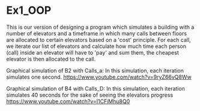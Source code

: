 # Ex1_OOP
This is our version of designing a program which simulates a building with a number of elevators and a timeframe in which many calls between floors are allocated to certain elevators based on a 'cost' principle. 
For each call, we iterate our list of elevators and calculate how much time each person (call) inside an elevator will have to 'pay' and sum them, the 
cheapest elevator is then allocated to the call.

Graphical simulation of B2 with Calls_a:
In this simulation, each iteration simulates one second.
https://www.youtube.com/watch?v=9ryZ66vQ8Ww

Graphical simulation of B4 with Calls_D:
In this simulation, each iteration simulates 40 seconds for the sake of seeing the elevators progress
https://www.youtube.com/watch?v=I1CFiMhu8Q0
